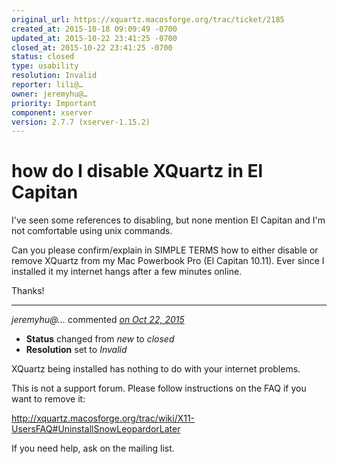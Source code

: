```yaml
---
original_url: https://xquartz.macosforge.org/trac/ticket/2185
created_at: 2015-10-18 09:09:49 -0700
updated_at: 2015-10-22 23:41:25 -0700
closed_at: 2015-10-22 23:41:25 -0700
status: closed
type: usability
resolution: Invalid
reporter: lili@…
owner: jeremyhu@…
priority: Important
component: xserver
version: 2.7.7 (xserver-1.15.2)
---
```


how do I disable XQuartz in El Capitan
======================================


I've seen some references to disabling, but none mention El Capitan and I'm not comfortable using unix commands.

Can you please confirm/explain in SIMPLE TERMS how to either disable or remove XQuartz from my Mac Powerbook Pro (El Capitan 10.11). Ever since I installed it my internet hangs after a few minutes online.

Thanks!



---

*jeremyhu@…* commented *[on Oct 22, 2015](https://xquartz.macosforge.org/trac/ticket/2185#comment:1 "October 22, 2015 at 11:41 PM PDT")*

-   **Status** changed from *new* to *closed*
-   **Resolution** set to *Invalid*

XQuartz being installed has nothing to do with your internet problems.

This is not a support forum. Please follow instructions on the FAQ if you want to remove it:

<http://xquartz.macosforge.org/trac/wiki/X11-UsersFAQ#UninstallSnowLeopardorLater>

If you need help, ask on the mailing list.



